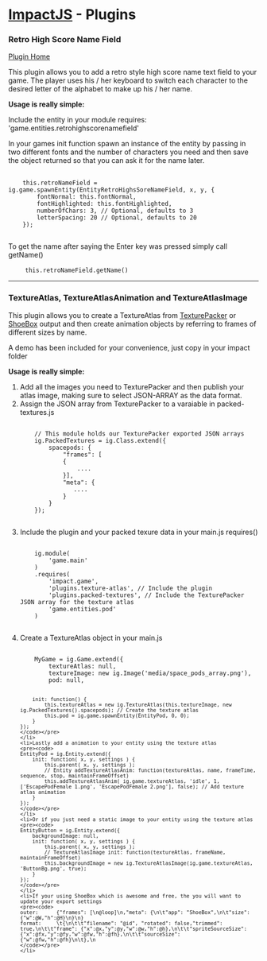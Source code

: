 <h1><a href="http://impactjs.com">ImpactJS</a> - Plugins</h1>

<h3>Retro High Score Name Field</h3>
<a href="http://www.pointofimpactjs.com/plugins/view/35/retro-high-score-name-field">Plugin Home</a>

<p>This plugin allows you to add a retro style high score name text field to your game. The player uses his / her keyboard to switch each character to the desired letter of the alphabet to make up his / her name.</p>

<p><strong>Usage is really simple:</strong></p>

<p>Include the entity in your module requires: 'game.entities.retrohighscorenamefield'</p>

<p>In your games init function spawn an instance of the entity by passing in two different fonts and the number of characters you need and then save the object returned so that you can ask it for the name later.</p>

<pre>
	<code>
	this.retroNameField = ig.game.spawnEntity(EntityRetroHighsSoreNameField, x, y, {
		fontNormal: this.fontNormal,
		fontHighlighted: this.fontHighlighted,
		numberOfChars: 3, // Optional, defaults to 3
		letterSpacing: 20 // Optional, defaults to 20
	});
	</code>
</pre>

<p>To get the name after saying the Enter key was pressed simply call getName()</p>

<pre>
	<code>this.retroNameField.getName()</code>
</pre>

<hr />

<h3>TextureAtlas, TextureAtlasAnimation and TextureAtlasImage</h3>
<p>This plugin allows you to create a TextureAtlas from <a target="_blank" href="http://www.codeandweb.com/texturepacker">TexturePacker</a> or <a href="http://renderhjs.net/shoebox/">ShoeBox</a> output and then create animation objects by referring to frames of different sizes by name.</p>
<p>A demo has been included for your convenience, just copy in your impact folder</p>
<p><strong>Usage is really simple:</strong></p>

<ol>
	<li>Add all the images you need to TexturePacker and then publish your atlas image, making sure to select JSON-ARRAY as the data format.</li>
	<li>Assign the JSON array from TexturePacker to a varaiable in packed-textures.js
	<pre><code>
	// This module holds our TexturePacker exported JSON arrays
	ig.PackedTextures = ig.Class.extend({
		spacepods: {
			"frames": [
			{
				....
			}],
			"meta": {
			   ....
			}
		}
	});
	</code></pre>
	</li>
	<li>Include the plugin and your packed texure data in your main.js requires()
	<pre><code>
	ig.module( 
		'game.main' 
	)
	.requires(
		'impact.game',
		'plugins.texture-atlas', // Include the plugin
		'plugins.packed-textures', // Include the TexturePacker JSON array for the texture atlas
		'game.entities.pod'
	)
	</code></pre>
	</li>
	<li>Create a TextureAtlas object in your main.js
	<pre><code>
	MyGame = ig.Game.extend({
		textureAtlas: null,
		textureImage: new ig.Image('media/space_pods_array.png'),
		pod: null,

		init: function() {
			this.textureAtlas = new ig.TextureAtlas(this.textureImage, new ig.PackedTextures().spacepods); // Create the texture atlas
			this.pod = ig.game.spawnEntity(EntityPod, 0, 0);
		}
	});
	</code></pre>
	</li>
	<li>Lastly add a animation to your entity using the texture atlas
	<pre><code>
	EntityPod = ig.Entity.extend({
		init: function( x, y, settings ) {
			this.parent( x, y, settings );
			// Entity addTextureAtlasAnim: function(textureAtlas, name, frameTime, sequence, stop, maintainFrameOffset)
			this.addTextureAtlasAnim( ig.game.textureAtlas, 'idle', 1, ['EscapePodFemale 1.png', 'EscapePodFemale 2.png'], false); // Add texture atlas animation
		}
	});
	</code></pre>
	</li>
	<li>Or if you just need a static image to your entity using the texture atlas
	<pre><code>
	EntityButton = ig.Entity.extend({
		backgroundImage: null,
		init: function( x, y, settings ) {
			this.parent( x, y, settings );
			// TextureAtlasImage init: function(textureAtlas, frameName, maintainFrameOffset)
			this.backgroundImage = new ig.TextureAtlasImage(ig.game.textureAtlas, 'ButtonBg.png', true);
		}
	});
	</code></pre>
	</li>
	<li>If your using ShoeBox which is awesome and free, the you will want to update your export settings
	<pre><code>
	outer: 		{"frames": [\n@loop]\n,"meta": {\n\t"app": "ShoeBox",\n\t"size": {"w":@W,"h":@H}\n}\n}
	format:		\t{\n\t\t"filename": "@id", "rotated": false,"trimmed": true,\n\t\t"frame": {"x":@x,"y":@y,"w":@w,"h":@h},\n\t\t"spriteSourceSize": {"x":@fx,"y":@fy,"w":@fw,"h":@fh},\n\t\t"sourceSize": {"w":@fw,"h":@fh}\n\t},\n
	</code></pre>
	</li>
</ol>